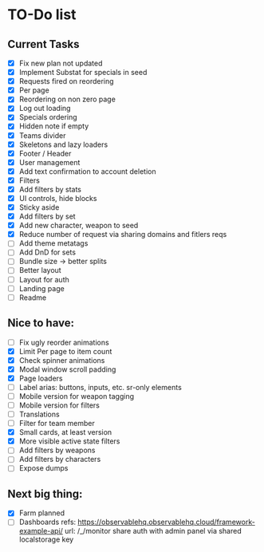 # TO-Do list

## Current Tasks

- [x] Fix new plan not updated
- [x] Implement Substat for specials in seed
- [x] Requests fired on reordering
- [x] Per page
- [x] Reordering on non zero page
- [x] Log out loading
- [x] Specials ordering
- [x] Hidden note if empty
- [x] Teams divider
- [x] Skeletons and lazy loaders
- [x] Footer / Header
- [x] User management
- [x] Add text confirmation to account deletion
- [x] Filters
- [x] Add filters by stats
- [x] UI controls, hide blocks
- [x] Sticky aside
- [x] Add filters by set
- [x] Add new character, weapon to seed
- [x] Reduce number of request via sharing domains and fitlers reqs
- [ ] Add theme metatags
- [ ] Add DnD for sets
- [ ] Bundle size -> better splits
- [ ] Better layout
- [ ] Layout for auth
- [ ] Landing page
- [ ] Readme

## Nice to have:

- [ ] Fix ugly reorder animations
- [x] Limit Per page to item count
- [x] Check spinner animations
- [x] Modal window scroll padding
- [x] Page loaders
- [ ] Label arias: buttons, inputs, etc. sr-only elements
- [ ] Mobile version for weapon tagging
- [ ] Mobile version for filters
- [ ] Translations
- [ ] Filter for team member
- [x] Small cards, at least version
- [x] More visible active state filters
- [ ] Add filters by weapons
- [ ] Add filters by characters
- [ ] Expose dumps

## Next big thing:

- [x] Farm planned
- [ ] Dashboards
    refs: https://observablehq.observablehq.cloud/framework-example-api/
    url: /_/monitor
    share auth with admin panel via shared localstorage key
